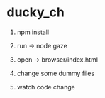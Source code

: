 # ducky_ch

1. npm install

2. run -> node gaze

3. open -> browser/index.html

4. change some dummy files

5. watch code change

